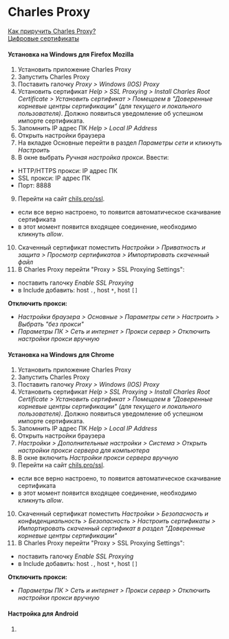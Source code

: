 # Charles Proxy
[Как приручить Charles Proxy?](https://habr.com/ru/company/youla/blog/527648/)  
[Цифровые сертификаты](https://hd01.ru/info/kak-posmotret-ustanovlennye-sertifikaty-windows-10/)  

#### Установка на Windows для Firefox Mozilla
1. Установить приложение Charles Proxy
2. Запустить Charles Proxy
3. Поставить галочку *Proxy > Windows (IOS) Proxy*
4. Установить сертификат *Help > SSL Proxying > Install Charles Root Certificate > Установить сертификат > Помещаем в "Доверенные корневые центры сертификации" (для текущего и локального пользователя)*. Должно появиться уведомление об успешном импорте сертификата.
5. Запомнить IP адрес ПК *Help > Local IP Address*
6. Открыть настройки браузера
7. На вкладке Основные перейти в раздел *Параметры сети* и кликнуть *Настроить*
8. В окне выбрать *Ручная настройка прокси*. Ввести:
  - HTTP/HTTPS прокси: IP адрес ПК
  - SSL прокси: IP адрес ПК
  - Порт: 8888
9. Перейти на сайт [chils.pro/ssl](chils.pro/ssl). 
  - если все верно настроено, то появится автоматическое скачивание сертификата
  - в этот момент появится входящее соединение, необходимо кликнуть *allow*.
10. Скаченный сертификат поместить *Настройки > Приватность и защита > Просмотр сертификатов > Импортировать скаченный файл*
11. В Charles Proxy перейти "Proxy > SSL Proxying Settings":
  - поставить галочку *Enable SSL Proxying*
  - в Include добавить: host <code>*.*</code>, host <code>*</code>, host <code>[]</code>

**Отключить прокси:**
- *Настройки браузера > Основные > Параметры сети > Настроить > Выбрать "без прокси"*
- *Параметры ПК > Сеть и интернет > Прокси сервер > Отключить настройки прокси вручную*

#### Установка на Windows для Chrome
1. Установить приложение Charles Proxy
2. Запустить Charles Proxy
3. Поставить галочку *Proxy > Windows (IOS) Proxy*
4. Установить сертификат *Help > SSL Proxying > Install Charles Root Certificate > Установить сертификат > Помещаем в "Доверенные корневые центры сертификации" (для текущего и локального пользователя)*. Должно появиться уведомление об успешном импорте сертификата.
5. Запомнить IP адрес ПК *Help > Local IP Address*
6. Открыть настройки браузера
7. *Настройки > Дополнительные настройки > Система > Открыть настройки прокси сервера для компьютера*
8. В окне включить *Настройки прокси сервера вручную*
9. Перейти на сайт [chils.pro/ssl](chils.pro/ssl). 
  - если все верно настроено, то появится автоматическое скачивание сертификата
  - в этот момент появится входящее соединение, необходимо кликнуть *allow*.
10. Скаченный сертификат поместить *Настройки > Безопасность и конфиденциальность > Безопасность > Настроить сертификаты > Импортировать скаченный сертификат в раздел "Доверенные корневые центры сертификации"*
11. В Charles Proxy перейти "Proxy > SSL Proxying Settings":
  - поставить галочку *Enable SSL Proxying*
  - в Include добавить: host <code>*.*</code>, host <code>*</code>, host <code>[]</code>

**Отключить прокси:**
- *Параметры ПК > Сеть и интернет > Прокси сервер > Отключить настройки прокси вручную*

#### Настройка для Android
1. 

